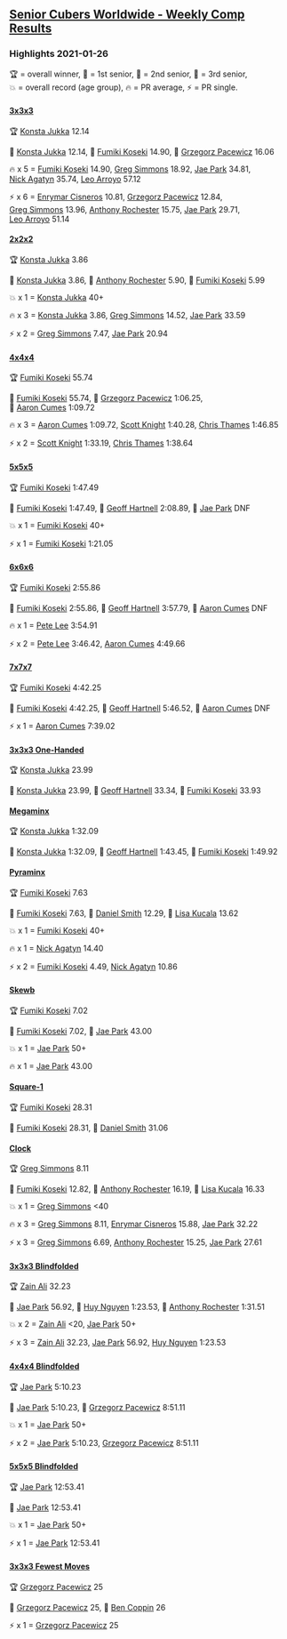 <style>table {white-space: nowrap;}</style>
<link rel="stylesheet" type="text/css" href="/scw-comp/css/flags.css" />

## [Senior Cubers Worldwide - Weekly Comp Results](/scw-comp/results/)
### Highlights 2021-01-26

<span style="white-space: nowrap;">🏆 = overall winner</span>, <span style="white-space: nowrap;">🥇 = 1st senior</span>, <span style="white-space: nowrap;">🥈 = 2nd senior</span>, <span style="white-space: nowrap;">🥉 = 3rd senior</span>, <span style="white-space: nowrap;">💥 = overall record (age group)</span>, <span style="white-space: nowrap;">🔥 = PR average</span>, <span style="white-space: nowrap;">⚡ = PR single</span>.

#### [3x3x3](333.md)

<span style="white-space: nowrap;">🏆 [Konsta Jukka](../../persons/konsta_jukka/333.md) 12.14</span>

<span style="white-space: nowrap;">🥇 [Konsta Jukka](../../persons/konsta_jukka/333.md) 12.14</span>, <span style="white-space: nowrap;">🥈 [Fumiki Koseki](../../persons/fumiki_koseki/333.md) 14.90</span>, <span style="white-space: nowrap;">🥉 [Grzegorz Pacewicz](../../persons/grzegorz_pacewicz/333.md) 16.06</span>

🔥 x 5 = <span style="white-space: nowrap;">[Fumiki Koseki](../../persons/fumiki_koseki/333.md) 14.90</span>, <span style="white-space: nowrap;">[Greg Simmons](../../persons/greg_simmons/333.md) 18.92</span>, <span style="white-space: nowrap;">[Jae Park](../../persons/jae_park/333.md) 34.81</span>, <span style="white-space: nowrap;">[Nick Agatyn](../../persons/nick_agatyn/333.md) 35.74</span>, <span style="white-space: nowrap;">[Leo Arroyo](../../persons/leo_arroyo/333.md) 57.12</span>

⚡ x 6 = <span style="white-space: nowrap;">[Enrymar Cisneros](../../persons/enrymar_cisneros/333.md) 10.81</span>, <span style="white-space: nowrap;">[Grzegorz Pacewicz](../../persons/grzegorz_pacewicz/333.md) 12.84</span>, <span style="white-space: nowrap;">[Greg Simmons](../../persons/greg_simmons/333.md) 13.96</span>, <span style="white-space: nowrap;">[Anthony Rochester](../../persons/anthony_rochester/333.md) 15.75</span>, <span style="white-space: nowrap;">[Jae Park](../../persons/jae_park/333.md) 29.71</span>, <span style="white-space: nowrap;">[Leo Arroyo](../../persons/leo_arroyo/333.md) 51.14</span>

#### [2x2x2](222.md)

<span style="white-space: nowrap;">🏆 [Konsta Jukka](../../persons/konsta_jukka/222.md) 3.86</span>

<span style="white-space: nowrap;">🥇 [Konsta Jukka](../../persons/konsta_jukka/222.md) 3.86</span>, <span style="white-space: nowrap;">🥈 [Anthony Rochester](../../persons/anthony_rochester/222.md) 5.90</span>, <span style="white-space: nowrap;">🥉 [Fumiki Koseki](../../persons/fumiki_koseki/222.md) 5.99</span>

💥 x 1 = <span style="white-space: nowrap;">[Konsta Jukka](../../persons/konsta_jukka/222.md) 40+</span>

🔥 x 3 = <span style="white-space: nowrap;">[Konsta Jukka](../../persons/konsta_jukka/222.md) 3.86</span>, <span style="white-space: nowrap;">[Greg Simmons](../../persons/greg_simmons/222.md) 14.52</span>, <span style="white-space: nowrap;">[Jae Park](../../persons/jae_park/222.md) 33.59</span>

⚡ x 2 = <span style="white-space: nowrap;">[Greg Simmons](../../persons/greg_simmons/222.md) 7.47</span>, <span style="white-space: nowrap;">[Jae Park](../../persons/jae_park/222.md) 20.94</span>

#### [4x4x4](444.md)

<span style="white-space: nowrap;">🏆 [Fumiki Koseki](../../persons/fumiki_koseki/444.md) 55.74</span>

<span style="white-space: nowrap;">🥇 [Fumiki Koseki](../../persons/fumiki_koseki/444.md) 55.74</span>, <span style="white-space: nowrap;">🥈 [Grzegorz Pacewicz](../../persons/grzegorz_pacewicz/444.md) 1:06.25</span>, <span style="white-space: nowrap;">🥉 [Aaron Cumes](../../persons/aaron_cumes/444.md) 1:09.72</span>

🔥 x 3 = <span style="white-space: nowrap;">[Aaron Cumes](../../persons/aaron_cumes/444.md) 1:09.72</span>, <span style="white-space: nowrap;">[Scott Knight](../../persons/scott_knight/444.md) 1:40.28</span>, <span style="white-space: nowrap;">[Chris Thames](../../persons/chris_thames/444.md) 1:46.85</span>

⚡ x 2 = <span style="white-space: nowrap;">[Scott Knight](../../persons/scott_knight/444.md) 1:33.19</span>, <span style="white-space: nowrap;">[Chris Thames](../../persons/chris_thames/444.md) 1:38.64</span>

#### [5x5x5](555.md)

<span style="white-space: nowrap;">🏆 [Fumiki Koseki](../../persons/fumiki_koseki/555.md) 1:47.49</span>

<span style="white-space: nowrap;">🥇 [Fumiki Koseki](../../persons/fumiki_koseki/555.md) 1:47.49</span>, <span style="white-space: nowrap;">🥈 [Geoff Hartnell](../../persons/geoff_hartnell/555.md) 2:08.89</span>, <span style="white-space: nowrap;">🥉 [Jae Park](../../persons/jae_park/555.md) DNF</span>

💥 x 1 = <span style="white-space: nowrap;">[Fumiki Koseki](../../persons/fumiki_koseki/555.md) 40+</span>

⚡ x 1 = <span style="white-space: nowrap;">[Fumiki Koseki](../../persons/fumiki_koseki/555.md) 1:21.05</span>

#### [6x6x6](666.md)

<span style="white-space: nowrap;">🏆 [Fumiki Koseki](../../persons/fumiki_koseki/666.md) 2:55.86</span>

<span style="white-space: nowrap;">🥇 [Fumiki Koseki](../../persons/fumiki_koseki/666.md) 2:55.86</span>, <span style="white-space: nowrap;">🥈 [Geoff Hartnell](../../persons/geoff_hartnell/666.md) 3:57.79</span>, <span style="white-space: nowrap;">🥉 [Aaron Cumes](../../persons/aaron_cumes/666.md) DNF</span>

🔥 x 1 = <span style="white-space: nowrap;">[Pete Lee](../../persons/pete_lee/666.md) 3:54.91</span>

⚡ x 2 = <span style="white-space: nowrap;">[Pete Lee](../../persons/pete_lee/666.md) 3:46.42</span>, <span style="white-space: nowrap;">[Aaron Cumes](../../persons/aaron_cumes/666.md) 4:49.66</span>

#### [7x7x7](777.md)

<span style="white-space: nowrap;">🏆 [Fumiki Koseki](../../persons/fumiki_koseki/777.md) 4:42.25</span>

<span style="white-space: nowrap;">🥇 [Fumiki Koseki](../../persons/fumiki_koseki/777.md) 4:42.25</span>, <span style="white-space: nowrap;">🥈 [Geoff Hartnell](../../persons/geoff_hartnell/777.md) 5:46.52</span>, <span style="white-space: nowrap;">🥉 [Aaron Cumes](../../persons/aaron_cumes/777.md) DNF</span>

⚡ x 1 = <span style="white-space: nowrap;">[Aaron Cumes](../../persons/aaron_cumes/777.md) 7:39.02</span>

#### [3x3x3 One-Handed](333oh.md)

<span style="white-space: nowrap;">🏆 [Konsta Jukka](../../persons/konsta_jukka/333oh.md) 23.99</span>

<span style="white-space: nowrap;">🥇 [Konsta Jukka](../../persons/konsta_jukka/333oh.md) 23.99</span>, <span style="white-space: nowrap;">🥈 [Geoff Hartnell](../../persons/geoff_hartnell/333oh.md) 33.34</span>, <span style="white-space: nowrap;">🥉 [Fumiki Koseki](../../persons/fumiki_koseki/333oh.md) 33.93</span>

#### [Megaminx](minx.md)

<span style="white-space: nowrap;">🏆 [Konsta Jukka](../../persons/konsta_jukka/minx.md) 1:32.09</span>

<span style="white-space: nowrap;">🥇 [Konsta Jukka](../../persons/konsta_jukka/minx.md) 1:32.09</span>, <span style="white-space: nowrap;">🥈 [Geoff Hartnell](../../persons/geoff_hartnell/minx.md) 1:43.45</span>, <span style="white-space: nowrap;">🥉 [Fumiki Koseki](../../persons/fumiki_koseki/minx.md) 1:49.92</span>

#### [Pyraminx](pyram.md)

<span style="white-space: nowrap;">🏆 [Fumiki Koseki](../../persons/fumiki_koseki/pyram.md) 7.63</span>

<span style="white-space: nowrap;">🥇 [Fumiki Koseki](../../persons/fumiki_koseki/pyram.md) 7.63</span>, <span style="white-space: nowrap;">🥈 [Daniel Smith](../../persons/daniel_smith/pyram.md) 12.29</span>, <span style="white-space: nowrap;">🥉 [Lisa Kucala](../../persons/lisa_kucala/pyram.md) 13.62</span>

💥 x 1 = <span style="white-space: nowrap;">[Fumiki Koseki](../../persons/fumiki_koseki/pyram.md) 40+</span>

🔥 x 1 = <span style="white-space: nowrap;">[Nick Agatyn](../../persons/nick_agatyn/pyram.md) 14.40</span>

⚡ x 2 = <span style="white-space: nowrap;">[Fumiki Koseki](../../persons/fumiki_koseki/pyram.md) 4.49</span>, <span style="white-space: nowrap;">[Nick Agatyn](../../persons/nick_agatyn/pyram.md) 10.86</span>

#### [Skewb](skewb.md)

<span style="white-space: nowrap;">🏆 [Fumiki Koseki](../../persons/fumiki_koseki/skewb.md) 7.02</span>

<span style="white-space: nowrap;">🥇 [Fumiki Koseki](../../persons/fumiki_koseki/skewb.md) 7.02</span>, <span style="white-space: nowrap;">🥈 [Jae Park](../../persons/jae_park/skewb.md) 43.00</span>

💥 x 1 = <span style="white-space: nowrap;">[Jae Park](../../persons/jae_park/skewb.md) 50+</span>

🔥 x 1 = <span style="white-space: nowrap;">[Jae Park](../../persons/jae_park/skewb.md) 43.00</span>

#### [Square-1](sq1.md)

<span style="white-space: nowrap;">🏆 [Fumiki Koseki](../../persons/fumiki_koseki/sq1.md) 28.31</span>

<span style="white-space: nowrap;">🥇 [Fumiki Koseki](../../persons/fumiki_koseki/sq1.md) 28.31</span>, <span style="white-space: nowrap;">🥈 [Daniel Smith](../../persons/daniel_smith/sq1.md) 31.06</span>

#### [Clock](clock.md)

<span style="white-space: nowrap;">🏆 [Greg Simmons](../../persons/greg_simmons/clock.md) 8.11</span>

<span style="white-space: nowrap;">🥇 [Fumiki Koseki](../../persons/fumiki_koseki/clock.md) 12.82</span>, <span style="white-space: nowrap;">🥈 [Anthony Rochester](../../persons/anthony_rochester/clock.md) 16.19</span>, <span style="white-space: nowrap;">🥉 [Lisa Kucala](../../persons/lisa_kucala/clock.md) 16.33</span>

💥 x 1 = <span style="white-space: nowrap;">[Greg Simmons](../../persons/greg_simmons/clock.md) <40</span>

🔥 x 3 = <span style="white-space: nowrap;">[Greg Simmons](../../persons/greg_simmons/clock.md) 8.11</span>, <span style="white-space: nowrap;">[Enrymar Cisneros](../../persons/enrymar_cisneros/clock.md) 15.88</span>, <span style="white-space: nowrap;">[Jae Park](../../persons/jae_park/clock.md) 32.22</span>

⚡ x 3 = <span style="white-space: nowrap;">[Greg Simmons](../../persons/greg_simmons/clock.md) 6.69</span>, <span style="white-space: nowrap;">[Anthony Rochester](../../persons/anthony_rochester/clock.md) 15.25</span>, <span style="white-space: nowrap;">[Jae Park](../../persons/jae_park/clock.md) 27.61</span>

#### [3x3x3 Blindfolded](333bf.md)

<span style="white-space: nowrap;">🏆 [Zain Ali](../../persons/zain_ali/333bf.md) 32.23</span>

<span style="white-space: nowrap;">🥇 [Jae Park](../../persons/jae_park/333bf.md) 56.92</span>, <span style="white-space: nowrap;">🥈 [Huy Nguyen](../../persons/huy_nguyen/333bf.md) 1:23.53</span>, <span style="white-space: nowrap;">🥉 [Anthony Rochester](../../persons/anthony_rochester/333bf.md) 1:31.51</span>

💥 x 2 = <span style="white-space: nowrap;">[Zain Ali](../../persons/zain_ali/333bf.md) <20</span>, <span style="white-space: nowrap;">[Jae Park](../../persons/jae_park/333bf.md) 50+</span>

⚡ x 3 = <span style="white-space: nowrap;">[Zain Ali](../../persons/zain_ali/333bf.md) 32.23</span>, <span style="white-space: nowrap;">[Jae Park](../../persons/jae_park/333bf.md) 56.92</span>, <span style="white-space: nowrap;">[Huy Nguyen](../../persons/huy_nguyen/333bf.md) 1:23.53</span>

#### [4x4x4 Blindfolded](444bf.md)

<span style="white-space: nowrap;">🏆 [Jae Park](../../persons/jae_park/444bf.md) 5:10.23</span>

<span style="white-space: nowrap;">🥇 [Jae Park](../../persons/jae_park/444bf.md) 5:10.23</span>, <span style="white-space: nowrap;">🥈 [Grzegorz Pacewicz](../../persons/grzegorz_pacewicz/444bf.md) 8:51.11</span>

💥 x 1 = <span style="white-space: nowrap;">[Jae Park](../../persons/jae_park/444bf.md) 50+</span>

⚡ x 2 = <span style="white-space: nowrap;">[Jae Park](../../persons/jae_park/444bf.md) 5:10.23</span>, <span style="white-space: nowrap;">[Grzegorz Pacewicz](../../persons/grzegorz_pacewicz/444bf.md) 8:51.11</span>

#### [5x5x5 Blindfolded](555bf.md)

<span style="white-space: nowrap;">🏆 [Jae Park](../../persons/jae_park/555bf.md) 12:53.41</span>

<span style="white-space: nowrap;">🥇 [Jae Park](../../persons/jae_park/555bf.md) 12:53.41</span>

💥 x 1 = <span style="white-space: nowrap;">[Jae Park](../../persons/jae_park/555bf.md) 50+</span>

⚡ x 1 = <span style="white-space: nowrap;">[Jae Park](../../persons/jae_park/555bf.md) 12:53.41</span>

#### [3x3x3 Fewest Moves](333fm.md)

<span style="white-space: nowrap;">🏆 [Grzegorz Pacewicz](../../persons/grzegorz_pacewicz/333fm.md) 25</span>

<span style="white-space: nowrap;">🥇 [Grzegorz Pacewicz](../../persons/grzegorz_pacewicz/333fm.md) 25</span>, <span style="white-space: nowrap;">🥈 [Ben Coppin](../../persons/ben_coppin/333fm.md) 26</span>

⚡ x 1 = <span style="white-space: nowrap;">[Grzegorz Pacewicz](../../persons/grzegorz_pacewicz/333fm.md) 25</span>


<!-- Global site tag (gtag.js) - Google Analytics -->
<script async src="https://www.googletagmanager.com/gtag/js?id=UA-86348435-3"></script>
<script>window.dataLayer = window.dataLayer || []; function gtag() {dataLayer.push(arguments);} gtag('js', new Date()); gtag('config', 'UA-86348435-3');</script>
